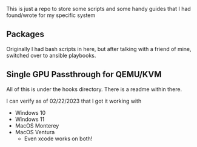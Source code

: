 This is just a repo to store some scripts and some handy guides that I had found/wrote for my specific system

## Packages

Originally I had bash scripts in here, but after talking with a friend of mine, switched over to ansible playbooks.

## Single GPU Passthrough for QEMU/KVM

All of this is under the hooks directory. There is a readme within there.

I can verify as of 02/22/2023 that I got it working with 
 - Windows 10
 - Windows 11
 - MacOS Monterey
 - MacOS Ventura
   - Even xcode works on both!
